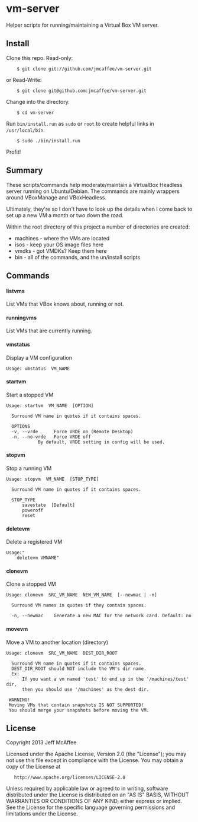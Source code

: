 vm-server
=========

Helper scripts for running/maintaining a Virtual Box VM server.

Install
-------

Clone this repo.
Read-only:

        $ git clone git://github.com/jmcaffee/vm-server.git

or Read-Write:

        $ git clone git@github.com:jmcaffee/vm-server.git

Change into the directory.

        $ cd vm-server

Run `bin/install.run` as `sudo` or `root` to create helpful links in `/usr/local/bin`.

        $ sudo ./bin/install.run

Profit!

Summary
-------

These scripts/commands help moderate/maintain a VirtualBox Headless server
running on Ubuntu/Debian. The commands are mainly wrappers around
VBoxManage and VBoxHeadless.

Ultimately, they're so I don't have to look up the details when I come back
to set up a new VM a month or two down the road.

Within the root directory of this project a number of directories are
created:

+ machines - where the VMs are located
+ isos     - keep your OS image files here
+ vmdks    - got VMDKs? Keep them here
+ bin      - all of the commands, and the un/install scripts

Commands
--------

#### listvms

List VMs that VBox knows about, running or not.

#### runningvms

List VMs that are currently running.

#### vmstatus

Display a VM configuration

    Usage: vmstatus  VM_NAME

#### startvm

Start a stopped VM

    Usage: startvm  VM_NAME  [OPTION]
    
      Surround VM name in quotes if it contains spaces.
    
      OPTIONS
      -v, --vrde      Force VRDE on (Remote Desktop)
      -n, --no-vrde   Force VRDE off
                By default, VRDE setting in config will be used.

#### stopvm

Stop a running VM

    Usage: stopvm  VM_NAME  [STOP_TYPE]
    
      Surround VM name in quotes if it contains spaces.
    
      STOP_TYPE
          savestate  [Default]
          poweroff
          reset

#### deletevm

Delete a registered VM

    Usage:"
        deletevm VMNAME"

#### clonevm

Clone a stopped VM

    Usage: clonevm  SRC_VM_NAME  NEW_VM_NAME  [--newmac | -n]
    
      Surround VM names in quotes if they contain spaces.
    
      -n, --newmac    Generate a new MAC for the network card. Default: no

#### movevm

Move a VM to another location (directory)

    Usage: clonevm  SRC_VM_NAME  DEST_DIR_ROOT
    
      Surround VM name in quotes if it contains spaces.
      DEST_DIR_ROOT should NOT include the VM's dir name.
      Ex:
          If you want a vm named 'test' to end up in the '/machines/test' dir,
          then you should use '/machines' as the dest dir.
    
     WARNING!
     Moving VMs that contain snapshots IS NOT SUPPORTED!
     You should merge your snapshots before moving the VM.
    





License
-------
   Copyright 2013 Jeff McAffee

   Licensed under the Apache License, Version 2.0 (the "License");
   you may not use this file except in compliance with the License.
   You may obtain a copy of the License at

       http://www.apache.org/licenses/LICENSE-2.0

   Unless required by applicable law or agreed to in writing, software
   distributed under the License is distributed on an "AS IS" BASIS,
   WITHOUT WARRANTIES OR CONDITIONS OF ANY KIND, either express or implied.
   See the License for the specific language governing permissions and
   limitations under the License.

